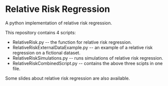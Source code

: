 # Relative Risk Regression
A python implementation of relative risk regression.

This repository contains 4 scripts:  
* RelativeRisk.py -- the function for relative risk regression.  
* RelativeRiskExternalDataExample.py -- an example of a relative risk regression on a fictional dataset.  
* RelativeRiskSimulations.py -- runs simulations of relative risk regression.  
* RelativeRiskCombinedScript.py -- contains the above three scipts in one file.  

Some slides about relative risk regression are also available.  
